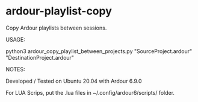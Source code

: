 # ardour-playlist-copy
Copy Ardour playlists between sessions.

USAGE:

python3 ardour_copy_playlist_between_projects.py "SourceProject.ardour" "DestinationProject.ardour"



NOTES:

Developed / Tested on Ubuntu 20.04 with Ardour 6.9.0


For LUA Scrips, put the .lua files in ~/.config/ardour6/scripts/ folder.
